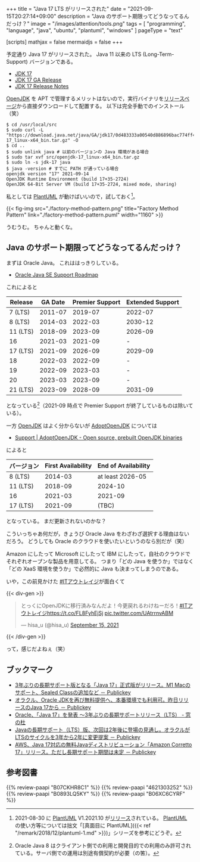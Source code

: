 +++
title = "Java 17 LTS がリリースされた"
date =  "2021-09-15T20:27:14+09:00"
description = "Java のサポート期限ってどうなってるんだっけ？"
image = "/images/attention/tools.png"
tags  = [ "programming", "language", "java", "ubuntu", "plantuml", "windows" ]
pageType = "text"

[scripts]
  mathjax = false
  mermaidjs = false
+++

予定通り Java 17 がリリースされた。
Java 11 以来の LTS (Long-Term-Support) バージョンである。

- [JDK 17](https://openjdk.java.net/projects/jdk/17/)
- [JDK 17 GA Release](https://jdk.java.net/17/)
- [JDK 17 Release Notes](https://jdk.java.net/17/release-notes)

[OpenJDK] を APT で管理するメリットはないので，実行バイナリを[リリースページ](https://jdk.java.net/17/)から直接ダウンロードして配置する。
以下は完全手動でのインストール（笑）

```text
$ cd /usr/local/src
$ sudo curl -L "https://download.java.net/java/GA/jdk17/0d483333a00540d886896bac774ff48b/35/GPL/openjdk-17_linux-x64_bin.tar.gz" -O
$ cd ..
$ sudo unlink java # 以前のバージョンの Java 環境がある場合
$ sudo tar xvf src/openjdk-17_linux-x64_bin.tar.gz
$ sudo ln -s jdk-17 java
$ java -version # すでに PATH が通っている場合
openjdk version "17" 2021-09-14
OpenJDK Runtime Environment (build 17+35-2724)
OpenJDK 64-Bit Server VM (build 17+35-2724, mixed mode, sharing)
```

私としては [PlantUML] が動けばいいので，試しておく[^puml1]。

[^puml1]: 2021-08-30 に [PlantUML] V1.2021.10 が[リリース](http://plantuml.com/changes)されている。 [PlantUML] の使い方等については拙文「[真面目に PlantUML]({{< ref "/remark/2018/12/plantuml-1.md" >}})」シリーズを参考にどうぞ。

{{< fig-img src="./factory-method-pattern.png" title="Factory Method Pattern" link="./factory-method-pattern.puml" width="1160" >}}

うむうむ。
ちゃんと動くな。

## Java のサポート期限ってどうなってるんだっけ？

まずは Oracle Java。
これははっきりしている。

- [Oracle Java SE Support Roadmap](https://www.oracle.com/java/technologies/java-se-support-roadmap.html)

これによると

| Release  | GA Date | Premier Support | Extended Support |
| -------- | ------- | --------------- | ---------------- |
| 7 (LTS)  | 2011-07 | 2019-07         | 2022-07          |
| 8 (LTS)  | 2014-03 | 2022-03         | 2030-12          |
| 11 (LTS) | 2018-09 | 2023-09         | 2026-09          |
| 16       | 2021-03 | 2021-09         | -                |
| 17 (LTS) | 2021-09 | 2026-09         | 2029-09          |
| 18       | 2022-03 | 2022-09         | -                |
| 19       | 2022-09 | 2023-03         | -                |
| 20       | 2023-03 | 2023-09         | -                |
| 21 (LTS) | 2023-09 | 2028-09         | 2031-09          |

となっている[^java8]（2021-09 時点で Premier Support が終了しているものは除いている）。

[^java8]: Oracle Java 8 はクライアント側での利用と開発目的での利用のみ許可されている。サーバ側での運用は別途有償契約が必要（の筈）。

一方 [OpenJDK] はよく分からないが [AdoptOpenJDK] については

- [Support | AdoptOpenJDK - Open source, prebuilt OpenJDK binaries](https://adoptopenjdk.net/support.html)

によると

| バージョン | First Availability | End of Availability |
| ---------- | ------------------ | ------------------- |
| 8 (LTS)    | 2014-03            | at least 2026-05    |
| 11 (LTS)   | 2018-09            | 2024-10             |
| 16         | 2021-03            | 2021-09             |
| 17 (LTS)   | 2021-09            | (TBC)               |

となっている。
まだ更新されないのかな？

こういっちゃあ何だが，きょうび Oracle Java をわざわざ選択する理由はないだろう。
どうしても Oracle のクラウドを使いたいというのなら別だが（笑）

Amazon にしたって Microsoft にしたって IBM にしたって，自社のクラウドでそれぞれオープンな製品を用意してる。
つまり「どの Java を使うか」ではなく「どの XaaS 環境を使うか」で必然的に Java も決まってしまうのである。

いや，この前見かけた [#ITアウトレイジ](https://twitter.com/hashtag/IT%E3%82%A2%E3%82%A6%E3%83%88%E3%83%AC%E3%82%A4%E3%82%B8)が面白くて

{{< div-gen >}}
<blockquote class="twitter-tweet"><p lang="ja" dir="ltr">とっくにOpenJDKに移行済みなんだよ！今更戻れるわけねーだろ！<a href="https://twitter.com/hashtag/IT%E3%82%A2%E3%82%A6%E3%83%88%E3%83%AC%E3%82%A4%E3%82%B8?src=hash&amp;ref_src=twsrc%5Etfw">#ITアウトレイジ</a><a href="https://t.co/FL8FyhEjSj">https://t.co/FL8FyhEjSj</a> <a href="https://t.co/UAtrrnvABM">pic.twitter.com/UAtrrnvABM</a></p>&mdash; hisa_u (@hisa_u) <a href="https://twitter.com/hisa_u/status/1438057120302190595?ref_src=twsrc%5Etfw">September 15, 2021</a></blockquote>
{{< /div-gen >}}

って，感じだよねぇ（笑）

## ブックマーク

- [3年ぶりの長期サポート版となる「Java 17」正式版がリリース。M1 Macのサポート、Sealed Classの追加など － Publickey](https://www.publickey1.jp/blog/21/3java_17m1_macseald_class.html)
- [オラクル、Oracle JDKを再び無料提供へ、本番環境でも利用可。昨日リリースのJava 17から － Publickey](https://www.publickey1.jp/blog/21/oracle_jdkjava_17.html)
- [Oracle、「Java 17」を発表 ～3年ぶりの長期サポートリリース（LTS） - 窓の杜](https://forest.watch.impress.co.jp/docs/news/1351146.html)
- [Javaの長期サポート（LTS）版、次回は2年後に登場の見通し。オラクルがLTSのサイクルを3年から2年に変更提案 － Publickey](https://www.publickey1.jp/blog/21/javalts2lts32.html)
- [AWS、Java 17対応の無料Javaディストリビューション「Amazon Corretto 17」リリース。ただし長期サポート期間は未定 － Publickey](https://www.publickey1.jp/blog/21/awsjava_17javaamazon_corretto_17.html)

[OpenJDK]: http://openjdk.java.net/
[AdoptOpenJDK]: https://adoptopenjdk.net/ "AdoptOpenJDK - Open source, prebuilt OpenJDK binaries"
[Ubuntu]: https://www.ubuntu.com/ "The leading operating system for PCs, IoT devices, servers and the cloud | Ubuntu"
[PlantUML]: http://plantuml.com/ "Open-source tool that uses simple textual descriptions to draw UML diagrams."

## 参考図書

{{% review-paapi "B07CKHR8C1" %}} <!-- Spring Data JPAプログラミング入門 -->
{{% review-paapi "4621303252" %}} <!-- Effective Java 第3版 -->
{{% review-paapi "B0893LQ5KY" %}} <!-- Spring Boot 2 入門 -->
{{% review-paapi "B06XC6CYRF" %}} <!-- 大鉄人１７ -->
